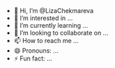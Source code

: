- 👋 Hi, I’m @LizaChekmareva
- 👀 I’m interested in ...
- 🌱 I’m currently learning ...
- 💞️ I’m looking to collaborate on ...
- 📫 How to reach me ...
- 😄 Pronouns: ...
- ⚡ Fun fact: ...

<!---
LizaChekmareva/LizaChekmareva is a ✨ special ✨ repository because its `README.md` (this file) appears on your GitHub profile.
You can click the Preview link to take a look at your changes.
--->

